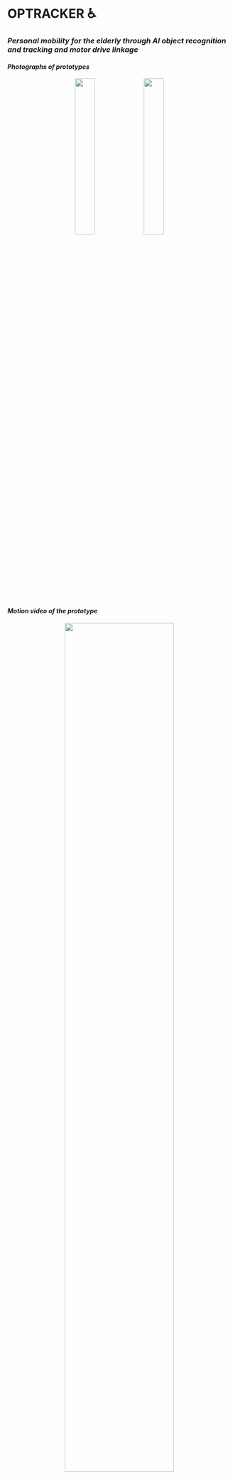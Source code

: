 # OPTRACKER ♿

### _Personal mobility for the elderly through AI object recognition and tracking and motor drive linkage_


#### ***Photographs of prototypes***

<p align="center">
  <img width="30%" src="https://user-images.githubusercontent.com/76834485/143730232-b5bf2d1c-9228-44b2-82cc-51c871d5ced6.jpg"/>
  <img width="30%" src="https://user-images.githubusercontent.com/76834485/143730438-1c76d6cc-87fa-431e-ae18-54aa6e8a1354.jpg"/>
</p>

#### ***Motion video of the prototype***
<p align="center">
  <img width="70%" src="https://user-images.githubusercontent.com/76834485/143730106-6bb5223e-7c77-476f-9d5f-ee3abcb4cedf.gif"/>
  <img width="70%" src="https://user-images.githubusercontent.com/76834485/143730157-0ec468fb-d2e1-48fe-844b-4f2c8d872bbc.gif"/>
 </p>

<br/>

## Contents
[Ⅰ.Introduction](#Introduction)

[Ⅱ.Design Objective](#Design-Objective)

[Ⅲ.Sortware Design](#Software-Design)

[Ⅳ.Hardware Design](#Hardware-Design)

[Ⅴ.Conclusion](#Conclusion)

## Introduction

With the advancement of technology, ***autonomous driving-oriented future mobility*** is becoming a reality, not a distant future. Accordingly, social interest in how future mobility technology can be applied to the transportation disadvantaged is also increasing. In order to move forward to a better future away from the reality where everyone cannot enjoy the advantages of future mobility, various forms of personal mobility and new modes of transportation such as PBV (Purpose Built Vehicle) that can be used by everyone are needed!

<br/>

***Wheelchairs*** show their true value when various functions are added to the purpose or user specificity. Users with visual or hearing difficulties, as well as situations where walking or movement is difficult for physical reasons, can use functions such as autonomous driving to move to their destination without the help of a guardian.

## Design Objective

Personal mobility development uses **AI object recognition and tracking technology** to recognize only one of the various objects captured by the camera in real time, and to **link the coordinate value of the object to motor driving** to drive only the object at a certain distance.

- Implementation of autonomous driving technology at limited cost
- Solving the safety problem of autonomous driving by maintaining distance
- Implementation of object recognition technology that is not limited by special devices

## Software Design

The solution OPTRACKER we propose has ***four main functions***
<br/>
***Recognize a specific object and track the recognized object in real time.*** It drives the ***motor based on the coordinates of the recognized object and operates the manufactured hardware.***

### Object Detection & Tracking
We use the [yolov5](https://github.com/ultralytics/yolov5) algorithm to detect objects in real time, and track the detected objects using the [deepsort](https://github.com/nwojke/deep_sort) algorithm. At this time, in order to define the object to be tracked as one person, an algorithm was used to ***track only the object after first registering the object with the camera.***
<br/>
#### ***Detection Tracking Run Screen***
<p align="center">
  <img width="60%" src="https://user-images.githubusercontent.com/76834485/143732792-c1dc8bad-b39e-4c16-a5cf-5dc087534820.gif"/>
  <img width="60%" src="https://user-images.githubusercontent.com/76834485/143732856-c1390ae1-1b17-4f4b-a212-d122b96ec864.gif"/>
 </p>

### Depth Estimation
In order to keep track of the object at a certain distance, the distance to the object was measured. For distance measurement, we used the [monodepth2](https://github.com/nianticlabs/monodepth2) algorithm. In monodepth2, the depth of an image is estimated in real time through a single image. By estimating depth from a single image, we were able to reduce errors in the calibration process and reduce costs. From the estimated depth information, the object's depth information was extracted based on the object's coordinate values obtained from yolo. ***To match the estimated depth information with the actual absolute distance, we measured the distance and depth information at different settings to obtain a correlation between the two.***   
You can check the measurement results in the graph below.
<br/>
<br/>
***Correlation graph***
<p align="center">
  <img width="50%" src="https://user-images.githubusercontent.com/76834485/143732314-6dd066e2-cfe7-4226-a8f3-6b52cfb34e60.png"/>
</p>

#### ***Motion video showing distance maintenance***  


<p align="center">
  <img width="70%" src="https://user-images.githubusercontent.com/76834485/143730157-0ec468fb-d2e1-48fe-844b-4f2c8d872bbc.gif"/>
</p>
 
It runs while maintaining a certain distance and stops when the object stops and becomes narrower than a certain distance.

## Hardware Design

